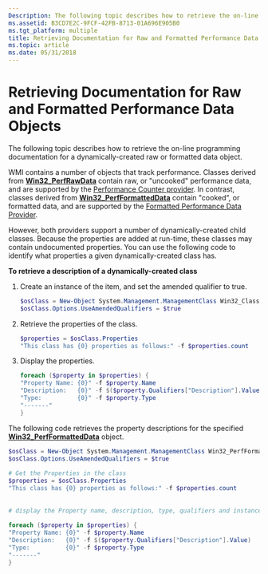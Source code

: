 ```yaml
---
Description: The following topic describes how to retrieve the on-line programming documentation for a dynamically-created raw or formatted data object.
ms.assetid: B3CD7E2C-9FCF-42FB-8713-01A696E905B0
ms.tgt_platform: multiple
title: Retrieving Documentation for Raw and Formatted Performance Data Objects
ms.topic: article
ms.date: 05/31/2018
---
```


# Retrieving Documentation for Raw and Formatted Performance Data Objects

The following topic describes how to retrieve the on-line programming documentation for a dynamically-created raw or formatted data object.

WMI contains a number of objects that track performance. Classes derived from [**Win32\_PerfRawData**](/windows/desktop/CIMWin32Prov/win32-perfrawdata) contain raw, or "uncooked" performance data, and are supported by the [Performance Counter provider](performance-counter-provider.md). In contrast, classes derived from [**Win32\_PerfFormattedData**](/windows/desktop/CIMWin32Prov/win32-perfformatteddata) contain "cooked", or formatted data, and are supported by the [Formatted Performance Data Provider](formatted-performance-data-provider.md).

However, both providers support a number of dynamically-created child classes. Because the properties are added at run-time, these classes may contain undocumented properties. You can use the following code to identify what properties a given dynamically-created class has.

**To retrieve a description of a dynamically-created class**

1.  Create an instance of the item, and set the amended qualifier to true.

    ```PowerShell
    $osClass = New-Object System.Management.ManagementClass Win32_ClassNameHere  
    $osClass.Options.UseAmendedQualifiers = $true
    ```

    

2.  Retrieve the properties of the class.

    ```PowerShell
    $properties = $osClass.Properties  
    "This class has {0} properties as follows:" -f $properties.count
    ```

    

3.  Display the properties.

    ```PowerShell
    foreach ($property in $properties) {  
    "Property Name: {0}" -f $property.Name  
    "Description:   {0}" -f $($property.Qualifiers["Description"].Value)  
    "Type:          {0}" -f $property.Type  
    "-------"
    }
    ```

    

The following code retrieves the property descriptions for the specified [**Win32\_PerfFormattedData**](/windows/desktop/CIMWin32Prov/win32-perfformatteddata) object.


```PowerShell
$osClass = New-Object System.Management.ManagementClass Win32_PerfFormattedData_APPPOOLCountersProvider_APPPOOLWAS  
$osClass.Options.UseAmendedQualifiers = $true  
  
# Get the Properties in the class  
$properties = $osClass.Properties  
"This class has {0} properties as follows:" -f $properties.count  
  
  
# display the Property name, description, type, qualifiers and instance values  
  
foreach ($property in $properties) {  
"Property Name: {0}" -f $property.Name  
"Description:   {0}" -f $($property.Qualifiers["Description"].Value)  
"Type:          {0}" -f $property.Type  
"-------"  
}
```



 

 
